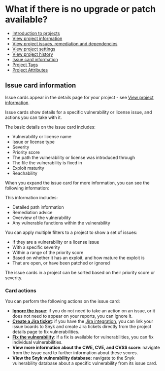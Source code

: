# What if there is no upgrade or patch available?

* [ Introduction to projects](https://github.com/snyk/user-docs/tree/caef522cc2da817b75170d43049a1e6dd9d856fb/hc/en-us/articles/360019058297-Introduction-to-projects/README.md)
* [ View project information](https://github.com/snyk/user-docs/tree/caef522cc2da817b75170d43049a1e6dd9d856fb/hc/en-us/articles/360011450838-View-project-information/README.md)
* [ View project issues, remediation and dependencies](https://github.com/snyk/user-docs/tree/caef522cc2da817b75170d43049a1e6dd9d856fb/hc/en-us/articles/360016910877-View-project-issues-remediation-and-dependencies/README.md)
* [ View project settings](https://github.com/snyk/user-docs/tree/caef522cc2da817b75170d43049a1e6dd9d856fb/hc/en-us/articles/360017002718-View-project-settings/README.md)
* [ View project history](https://github.com/snyk/user-docs/tree/caef522cc2da817b75170d43049a1e6dd9d856fb/hc/en-us/articles/360016910977-View-project-history/README.md)
* [ Issue card information](https://github.com/snyk/user-docs/tree/caef522cc2da817b75170d43049a1e6dd9d856fb/hc/en-us/articles/360018049037-Issue-card-information/README.md)
* [ Project Tags](https://github.com/snyk/user-docs/tree/caef522cc2da817b75170d43049a1e6dd9d856fb/hc/en-us/articles/360013865038-Project-Tags/README.md)
* [ Project Attributes](https://github.com/snyk/user-docs/tree/caef522cc2da817b75170d43049a1e6dd9d856fb/hc/en-us/articles/360012703537-Project-Attributes/README.md)

## Issue card information

Issue cards appear in the details page for your project - see [View project information](https://support.snyk.io/hc/en-us/articles/360011450838-View-project-information).

Issue cards show details for a specific vulnerability or license issue, and actions you can take with it.

The basic details on the issue card includes:

* Vulnerability or license name
* Issue or license type
* Severity 
* Priority score
* The path the vulnerability or license was introduced through
* The file the vulnerability is fixed in
* Exploit maturity
* Reachability

When you expand the issue card for more information, you can see the following information:

This information includes:

* Detailed path information
* Remediation advice
* Overview of the vulnerability
* Any vulnerable functions within the vulnerability

You can apply multiple filters to a project to show a set of issues:

* If they are a vulnerability or a license issue
* With a specific severity 
* Within a range of the priority score 
* Based on whether it has an exploit, and how mature the exploit is
* That are open, or have been patched or ignored 

The issue cards in a project can be sorted based on their priority score or severity.

### Card actions

You can perform the following actions on the issue card:

* [**Ignore the issue**](https://support.snyk.io/hc/en-us/articles/360003891098-Ignoring-issues-not-prioritized-for-your-project): if you do not need to take an action on an issue, or it does not need to appear on your reports, you can ignore it.
* [**Create a Jira ticket**](https://support.snyk.io/hc/en-us/articles/360004002458-Jira): if you have the [Jira integration](https://support.snyk.io/hc/en-us/articles/360004002458-Jira), you can link your issue boards to Snyk and create Jira tickets directly from the project details page to fix vulnerabilities.
* [**Fix the vulnerability**](https://support.snyk.io/hc/en-us/articles/360011484018-Fixing-vulnerabilities): if a fix is available for vulnerabilities, you can fix individual vulnerabilities.
* **View more information about the CWE, CVE, and CVSS score**: navigate from the issue card to further information about these scores.
* **View the Snyk vulnerability database:** navigate to the Snyk vulnerability database about a specific vulnerability from its issue card.

